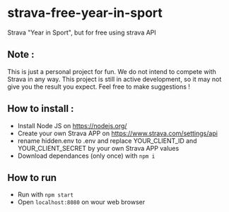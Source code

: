 # strava-free-year-in-sport
Strava "Year in Sport", but for free using strava API

## Note :
This is just a personal project for fun. We do not intend to compete with Strava in any way.
This project is still in active development, so it may not give you the result you expect. Feel free to make suggestions !

## How to install : 
* Install Node JS on https://nodejs.org/
* Create your own Strava APP on https://www.strava.com/settings/api
* rename hidden.env to .env and replace YOUR_CLIENT_ID and YOUR_CLIENT_SECRET by your own Strava APP values
* Download dependances (only once) with `npm i`

## How to run
* Run with `npm start`
* Open `localhost:8080` on wour web browser

